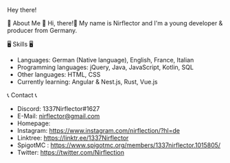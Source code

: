 
Hey there!

🤵 About Me 🤵
 Hi, there!👋
 My name is Nirflector and I'm a young developer & producer from Germany. 

🖥️ Skills 🖥️
 - Languages: German (Native language), English, France, Italian
 - Programming languages: jQuery, Java, JavaScript, Kotlin, SQL
 - Other languages: HTML, CSS
 - Currently learning: Angular & Nest.js, Rust, Vue.js

📞 Contact 📞
 - Discord: 1337Nirflector#1627
 - E-Mail: nirflector@gmail.com
 - Homepage: <Coming Soon>
 - Instagram: https://www.instagram.com/nirflection/?hl=de
 - Linktree: https://linktr.ee/1337Nirflector
 - SpigotMC : https://www.spigotmc.org/members/1337nirflector.1015805/
 - Twitter: https://twitter.com/Nirflection
